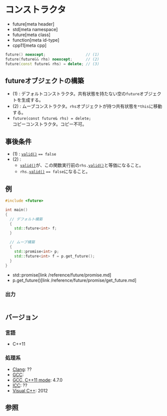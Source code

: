 # コンストラクタ
* future[meta header]
* std[meta namespace]
* future[meta class]
* function[meta id-type]
* cpp11[meta cpp]

```cpp
future() noexcept;                  // (1)
future(future&& rhs) noexcept;      // (2)
future(const future& rhs) = delete; // (3)
```

## futureオブジェクトの構築
- (1) : デフォルトコンストラクタ。共有状態を持たない空の`future`オブジェクトを生成する。
- (2) : ムーブコンストラクタ。`rhs`オブジェクトが持つ共有状態を`*this`に移動する。
- `future(const future& rhs) = delete;`<br/>コピーコンストラクタ。コピー不可。


## 事後条件
- (1) : [`valid()`](/reference/future/future/valid.md) `== false`
- (2) :
    - [`valid()`](valid.md)が、この関数実行前の`rhs.`[`valid()`](/reference/future/future/valid.md)と等価になること。
    - `rhs.`[`valid()`](valid.md) `== false`になること。


## 例
```cpp example
#include <future>

int main()
{
  // デフォルト構築
  {
    std::future<int> f;
  }

  // ムーブ構築
  {
    std::promise<int> p;
    std::future<int> f = p.get_future();
  }
}
```
* std::promise[link /reference/future/promise.md]
* p.get_future()[link /reference/future/promise/get_future.md]

### 出力
```
```

## バージョン
### 言語
- C++11

### 処理系
- [Clang](/implementation.md#clang): ??
- [GCC](/implementation.md#gcc): 
- [GCC, C++11 mode](/implementation.md#gcc): 4.7.0
- [ICC](/implementation.md#icc): ??
- [Visual C++](/implementation.md#visual_cpp): 2012


## 参照


